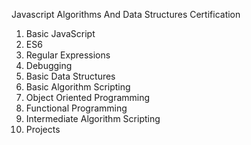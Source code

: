 Javascript Algorithms And Data Structures Certification

1. Basic JavaScript
2. ES6
3. Regular Expressions
4. Debugging
5. Basic Data Structures
6. Basic Algorithm Scripting
7. Object Oriented Programming
8. Functional Programming
9. Intermediate Algorithm Scripting
10. Projects
